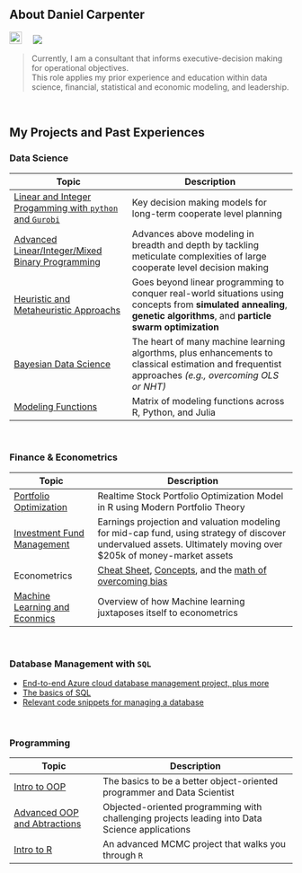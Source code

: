 
## About Daniel Carpenter
<a target="_blank" href="https://www.linkedin.com/in/dbry1024/"><img src="https://img.shields.io/badge/LinkedIn-0077B5?style=for-the-badge&logo=linkedin&logoColor=white" height = 22 /></a>&nbsp;&nbsp;&nbsp;&nbsp; 
<img src ="https://komarev.com/ghpvc/?username=Daniel-Carpenter&style=flat"> 

> Currently, I am a consultant that informs executive-decision making for operational objectives.  
> This role applies my prior experience and education within data science, financial, statistical and economic modeling, and leadership.

<br>

## My Projects and Past Experiences

### Data Science
Topic | Description
------|-------------------------------
[Linear and Integer Progamming with `python` and `Gurobi`](https://github.com/Daniel-Carpenter/Systems-Optimization#systems-optimization) | Key decision making models for long-term cooperate level planning
[Advanced Linear/Integer/Mixed Binary Programming](https://github.com/Daniel-Carpenter/Metaheuristics#advanced-analytics--metaheuristics) | Advances above modeling in breadth and depth by tackling meticulate complexities of large cooperate level decision making
[Heuristic and Metaheuristic Approachs](https://github.com/Daniel-Carpenter/Metaheuristics#advanced-analytics--metaheuristics) | Goes beyond linear programming to conquer real-world situations using concepts from **simulated annealing**, **genetic algorithms**, and **particle swarm optimization** 
[Bayesian Data Science](https://github.com/Daniel-Carpenter/Bayesian-Statistics#bayesian-statistics) | The heart of many machine learning algorthms, plus enhancements to classical estimation and frequentist approaches *(e.g., overcoming OLS or NHT)*
[Modeling Functions ](https://github.com/Daniel-Carpenter/Coding-Resources/tree/master/1.1%20-%20Conceptual/Modeling%20and%20Optimization#estimating-statistical-models-in-r-python-and-julia) | Matrix of modeling functions across R, Python, and Julia

<br> 

### Finance & Econometrics
Topic | Description
------|-------------------------------
[Portfolio Optimization](https://github.com/Daniel-Carpenter/Stock-Portfolio-Optimization#description-of-project) | Realtime Stock Portfolio Optimization Model in R using Modern Portfolio Theory
[Investment Fund Management](https://github.com/Daniel-Carpenter/Student-Investment-Fund#description-of-repo) | Earnings projection and valuation modeling for mid-cap fund, using strategy of discover undervalued assets. Ultimately moving over $205k of money-market assets
Econometrics | [Cheat Sheet](https://github.com/Daniel-Carpenter/Coding-Resources/blob/master/1.1%20-%20Conceptual/Econometrics/Econometrics%20Cheat%20Sheet.pdf), [Concepts](https://github.com/Daniel-Carpenter/Coding-Resources/tree/master/1.1%20-%20Conceptual/Econometrics/1%20-%20Conceptual), and the [math of overcoming bias](https://github.com/Daniel-Carpenter/Coding-Resources/tree/master/1.1%20-%20Conceptual/Econometrics/2%20-%20Mathematical)
[Machine Learning and Econmics](https://github.com/Daniel-Carpenter/Coding-Resources/tree/master/1.1%20-%20Conceptual/Machine%20Learning#machine-learning) | Overview of how Machine learning juxtaposes itself to econometrics

<br> 

### Database Management with `SQL`
* [End-to-end Azure cloud database management project, plus more](https://github.com/Daniel-Carpenter/Database-Management#database-managament-systems)
* [The basics of SQL](https://github.com/Daniel-Carpenter/Coding-Resources/tree/master/SQL#sql-help-scripts)
* [Relevant code snippets for managing a database](https://github.com/Daniel-Carpenter/Coding-Resources/blob/master/SQL/DBA%20Notes.md#dba-admin)

<br>

### Programming
Topic | Description
------|-------------------------------
[Intro to OOP](https://github.com/Daniel-Carpenter/Intro2ProgrammingOOP#readme) | The basics to be a better object-oriented programmer and Data Scientist
[Advanced OOP and Abtractions](https://github.com/Daniel-Carpenter/AdvProgrammingOOP#readme) | Objected-oriented programming with challenging projects leading into Data Science applications
[Intro to R](https://github.com/Daniel-Carpenter/IntroToR/blob/main/04%20-%20Project/README.md#final-project---intro-to-r) | An advanced MCMC project that walks you through `R`
<br>

